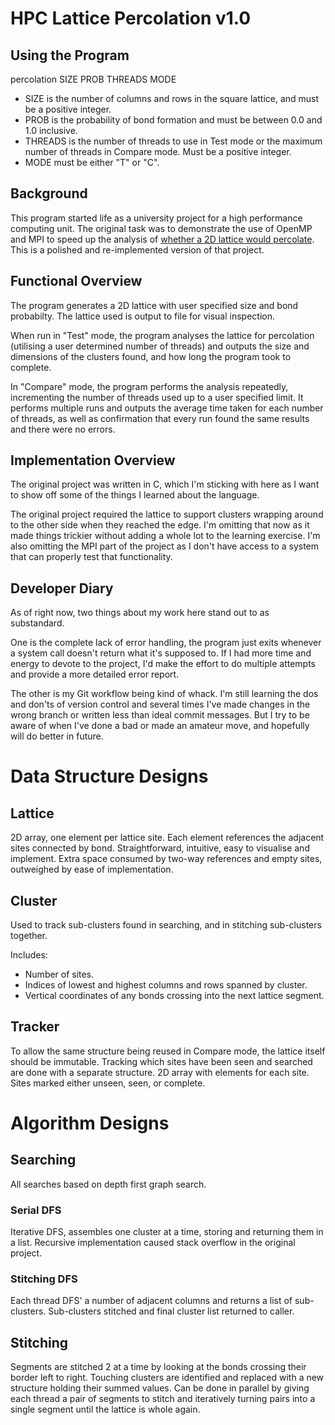 # HPC Lattice Percolation v1.0

## Using the Program

percolation SIZE PROB THREADS MODE

* SIZE is the number of columns and rows in the square lattice, and must be a positive integer.
* PROB is the probability of bond formation and must be between 0.0 and 1.0 inclusive.
* THREADS is the number of threads to use in Test mode or the maximum number of threads in Compare mode. Must be a positive integer.
* MODE must be either "T" or "C".

## Background

This program started life as a university project for a high performance computing unit.
The original task was to demonstrate the use of OpenMP and MPI to speed up the analysis of [whether a 2D lattice would percolate](https://en.wikipedia.org/wiki/Percolation_theory).
This is a polished and re-implemented version of that project.

## Functional Overview

The program generates a 2D lattice with user specified size and bond probabilty. The lattice used is output to file for visual inspection.

When run in "Test" mode, the program analyses the lattice for percolation (utilising a user determined number of threads) and outputs the size and dimensions of the clusters found, and how long the program took to complete.

In "Compare" mode, the program performs the analysis repeatedly, incrementing the number of threads used up to a user specified limit.
It performs multiple runs and outputs the average time taken for each number of threads, as well as confirmation that every run found the same results and there were no errors.

## Implementation Overview

The original project was written in C, which I'm sticking with here as I want to show off some of the things I learned about the language.

The original project required the lattice to support clusters wrapping around to the other side when they reached the edge.
I'm omitting that now as it made things trickier without adding a whole lot to the learning exercise.
I'm also omitting the MPI part of the project as I don't have access to a system that can properly test that functionality.

## Developer Diary

As of right now, two things about my work here stand out to as substandard.

One is the complete lack of error handling, the program just exits whenever a system call doesn't return what it's supposed to.
If I had more time and energy to devote to the project, I'd make the effort to do multiple attempts and provide a more detailed error report.

The other is my Git workflow being kind of whack.
I'm still learning the dos and don'ts of version control and several times I've made changes in the wrong branch or written less than ideal commit messages.
But I try to be aware of when I've done a bad or made an amateur move, and hopefully will do better in future.

# Data Structure Designs

## Lattice

2D array, one element per lattice site.
Each element references the adjacent sites connected by bond.
Straightforward, intuitive, easy to visualise and implement.
Extra space consumed by two-way references and empty sites, outweighed by ease of implementation.

## Cluster

Used to track sub-clusters found in searching, and in stitching sub-clusters together.

Includes:

* Number of sites.
* Indices of lowest and highest columns and rows spanned by cluster.
* Vertical coordinates of any bonds crossing into the next lattice segment.

## Tracker

To allow the same structure being reused in Compare mode, the lattice itself should be immutable.
Tracking which sites have been seen and searched are done with a separate structure.
2D array with elements for each site. Sites marked either unseen, seen, or complete.

# Algorithm Designs

## Searching

All searches based on depth first graph search.

### Serial DFS

Iterative DFS, assembles one cluster at a time, storing and returning them in a list.
Recursive implementation caused stack overflow in the original project.

### Stitching DFS

Each thread DFS' a number of adjacent columns and returns a list of sub-clusters.
Sub-clusters stitched and final cluster list returned to caller.

## Stitching

Segments are stitched 2 at a time by looking at the bonds crossing their border left to right.
Touching clusters are identified and replaced with a new structure holding their summed values.
Can be done in parallel by giving each thread a pair of segments to stitch and iteratively turning pairs into a single segment until the lattice is whole again.